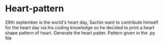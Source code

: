 # Heart-pattern
29th september is the world's heart day, Sachin want to contribute himself for the heart day via his coding knowledge so he decided to print a heart shape pattern of heart.
Generate the heart patter.
Pattern given in the .py file
